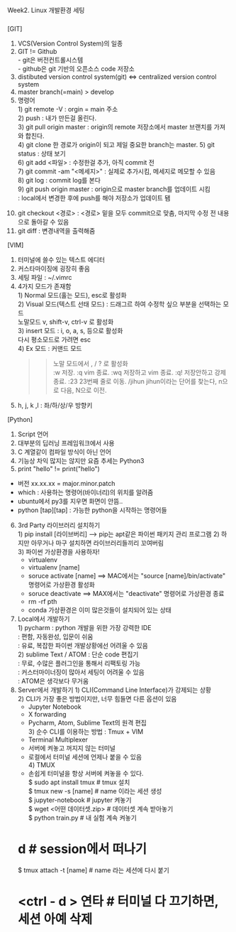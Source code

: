 #####
Week2. Linux 개발환경 세팅
#####


[GIT]
  1. VCS(Version Control System)의 일종  
  2. GIT != Github  
    - git은 버전컨트롤시스템  
    - github은 git 기반의 오픈소스 code 저장소  
  3. distibuted version control system(git) <=> centralized version control system  
  4. master branch(=main) > develop  
  5. 명령어  
    1) git remote -V : orgin = main 주소  
    2) push : 내가 만든걸 올린다.   
    3) git pull origin master : origin의 remote 저장소에서 master 브랜치를 가져와 합친다.  
    4) git clone 한 경로가 origin이 되고 제일 중요한 branch는 master. 
    5) git status : 상태 보기  
    6) git add <파일> : 수정한걸 추가, 아직 commit 전  
    7) git commit -am "<메세지>" : 실제로 추가시킴, 메세지로 메모할 수 있음  
    8) git log : commit log를 본다  
    9) git push origin master : origin으로 master branch를 업데이트 시킴  
                              : local에서 변경한 후에 push를 해야 저장소가 업데이트 됌  
   10) git checkout <경로> : <경로> 밑을 모두 commit으로 맞춤, 마지막 수정 전 내용으로 돌아갈 수 있음  
   11) git diff : 변경내역을 출력해줌  
   
     
[VIM]
  1. 터미널에 쓸수 있는 텍스트 에디터  
  2. 커스타마이징에 굉장히 좋음  
  3. 세팅 파일 : ~/.vimrc  
  4. 4가지 모드가 존재함  
    1) Normal 모드(훌는 모드), esc로 활성화  
    2) Visual 모드(텍스트 선태 모드) : 드래그르 하여 수정학 싶으 부분을 선택하는 모드  
       노말모드 v, shift-v, ctrl-v 로 활성화  
    3) insert 모드 : i, o, a, s, 등으로 활성화  
       다시 평소모드로 가려면 esc  
    4) Ex 모드 : 커맨드 모드  
       >> 노말 모드에서 , / ? 로 활성화  
       >> :w 저장. 
       >> :q vim 종료. 
       >> :wq 저장하고 vim 종료. 
       >> :q! 저장안하고 강제 종료. 
       >> :23 23번째 줄로 이동. 
       >> /jihun jihun이라는 단어를 찾는다, n으로 다음, N으로 이전.  
  5. h, j, k ,l : 좌/하/상/우 방향키  

[Python]
  1. Script 언어
  2. 대부분의 딥러닝 프레임워크에서 사용
  3. C 계열같이 컴파일 방식이 아닌 언어
  4. 기능상 차익 많지는 않지만 요즘 추세는 Python3
  5. print "hello" != print("hello")
  * 버전 xx.xx.xx = major.minor.patch
  * which : 사용하는 명령어(바이너리)의 위치를 알려줌
  * ubuntu에서 py3를 지우면 화면이 안뜸..  
  * python [tap][tap] : 가능한 python을 시작하는 명령어들  
  6. 3rd Party 라이브러리 설치하기  
    1) pip install [라이브버리] --> pip는 apt같은 파이썬 패키지 관리 프로그램
    2) 하지만 아무거나 마구 설치하면 라이브러리들끼리 꼬여버림  
    3) 파이썬 가상환경을 사용하자!
      - virtualenv  
      - virtualenv [name]  
      - soruce activate [name] ==> MAC에서는 "source [name]/bin/activate"  명령어로 가상환경 활성화  
      - soruce deactivate  ==> MAX에서는 "deactivate" 명령어로 가상환경 종료  
      - rm -rf pth  
      - conda 가상환경은 이미 많은것들이 설치되어 있는 상태  
  7. Local에서 개발하기  
    1) pycharm : python 개발을 위한 가장 강력한 IDE  
               : 편함, 자동완성, 입문이 쉬움  
               : 유료, 복잡한 파이썬 개발상황에선 어려울 수 있음  
    2) sublime Text / ATOM : 단순 code 편집기  
                           : 무료, 수많은 플러그인을 통해서 리팩토링 가능  
                           : 커스터마이너징이 많아서 세팅이 어려울 수 있음  
                           : ATOM은 생각보다 무거움  
  8. Server에서 개발하기
    1) CLI(Command Line Interface)가 강제되는 상황  
    2) CLI가 가장 좋은 방법이지만, 너무 힘들면 다른 옵션이 있음  
      - Jupyter Notebook  
      - X forwarding  
      - Pycharm, Atom, Sublime Text의 원격 편집  
    3) 순수 CLI를 이용하는 방법 : Tmux + VIM  
      - Terminal Multiplexer  
      - 서버에 켜놓고 꺼지지 않는 터미널  
      - 로컬에서 터미널 세션에 언제나 붙을 수 있음  
    4) TMUX
      - 손쉽게 터미널을 항상 서버에 켜놓을 수 있다.  
      $ sudo apt install tmux  # tmux 설치  
      $ tmux new -s [name]     # name 이라는 세션 생성  
      $ jupyter-notebook       # jupyter 켜놓기  
      $ wget <어떤 데이터셋.zip>  # 데이터셋 계속 받아놓기  
      $ python train.py        # 내 실험 계속 켜놓기  
      # <ctrl-b> d             # session에서 떠나기  
      $ tmux attach -t [name]  # name 라는 세션에 다시 붙기  
      # <ctrl - d > 연타        # 터미널 다 끄기하면, 세션 아예 삭제  
    
                           
  
  
    
    
    
